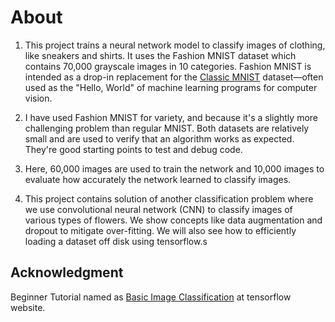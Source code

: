 # About

1. This project trains a neural network model to classify images of clothing, like sneakers and shirts. It uses the Fashion MNIST dataset which contains 70,000 grayscale images in 10 categories. Fashion MNIST is intended as a drop-in replacement for the [Classic MNIST](https://www.tensorflow.org/datasets/catalog/mnist) dataset—often used as the "Hello, World" of machine learning programs for computer vision.

2. I have used Fashion MNIST for variety, and because it's a slightly more challenging problem than regular MNIST. Both datasets are relatively small and are used to verify that an algorithm works as expected. They're good starting points to test and debug code.

3. Here, 60,000 images are used to train the network and 10,000 images to evaluate how accurately the network learned to classify images.

4. This project contains solution of another classification problem where we use convolutional neural network (CNN) to classify images of various types of flowers. We show concepts like data augmentation and dropout to mitigate over-fitting. We will also see how to efficiently loading a dataset off disk using tensorflow.s

## Acknowledgment

Beginner Tutorial named as [Basic Image Classification](https://www.tensorflow.org/tutorials/keras/classification) at tensorflow website.